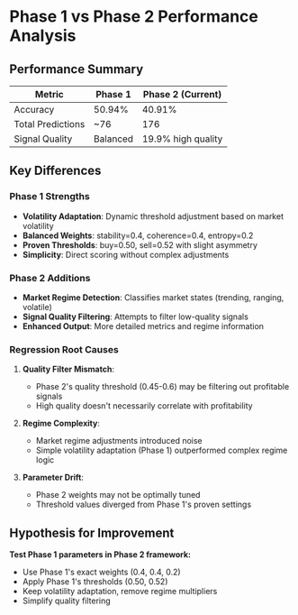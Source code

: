 # Phase 1 vs Phase 2 Performance Analysis

## Performance Summary

| Metric | Phase 1 | Phase 2 (Current) |
|--------|---------|------------------|
| Accuracy | 50.94% | 40.91% |
| Total Predictions | ~76 | 176 |
| Signal Quality | Balanced | 19.9% high quality |

## Key Differences

### Phase 1 Strengths
- **Volatility Adaptation**: Dynamic threshold adjustment based on market volatility
- **Balanced Weights**: stability=0.4, coherence=0.4, entropy=0.2
- **Proven Thresholds**: buy=0.50, sell=0.52 with slight asymmetry
- **Simplicity**: Direct scoring without complex adjustments

### Phase 2 Additions
- **Market Regime Detection**: Classifies market states (trending, ranging, volatile)
- **Signal Quality Filtering**: Attempts to filter low-quality signals
- **Enhanced Output**: More detailed metrics and regime information

### Regression Root Causes

1. **Quality Filter Mismatch**: 
   - Phase 2's quality threshold (0.45-0.6) may be filtering out profitable signals
   - High quality doesn't necessarily correlate with profitability

2. **Regime Complexity**: 
   - Market regime adjustments introduced noise
   - Simple volatility adaptation (Phase 1) outperformed complex regime logic

3. **Parameter Drift**:
   - Phase 2 weights may not be optimally tuned
   - Threshold values diverged from Phase 1's proven settings

## Hypothesis for Improvement

**Test Phase 1 parameters in Phase 2 framework:**
- Use Phase 1's exact weights (0.4, 0.4, 0.2)
- Apply Phase 1's thresholds (0.50, 0.52)
- Keep volatility adaptation, remove regime multipliers
- Simplify quality filtering
